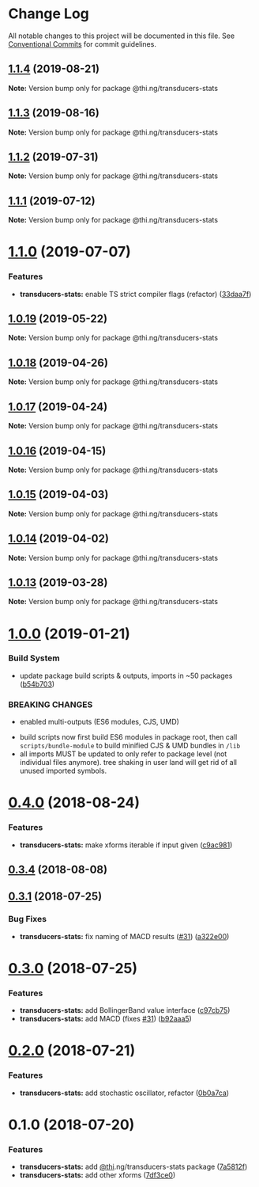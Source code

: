 # Change Log

All notable changes to this project will be documented in this file.
See [Conventional Commits](https://conventionalcommits.org) for commit guidelines.

## [1.1.4](https://github.com/thi-ng/umbrella/compare/@thi.ng/transducers-stats@1.1.3...@thi.ng/transducers-stats@1.1.4) (2019-08-21)

**Note:** Version bump only for package @thi.ng/transducers-stats





## [1.1.3](https://github.com/thi-ng/umbrella/compare/@thi.ng/transducers-stats@1.1.2...@thi.ng/transducers-stats@1.1.3) (2019-08-16)

**Note:** Version bump only for package @thi.ng/transducers-stats





## [1.1.2](https://github.com/thi-ng/umbrella/compare/@thi.ng/transducers-stats@1.1.1...@thi.ng/transducers-stats@1.1.2) (2019-07-31)

**Note:** Version bump only for package @thi.ng/transducers-stats





## [1.1.1](https://github.com/thi-ng/umbrella/compare/@thi.ng/transducers-stats@1.1.0...@thi.ng/transducers-stats@1.1.1) (2019-07-12)

**Note:** Version bump only for package @thi.ng/transducers-stats





# [1.1.0](https://github.com/thi-ng/umbrella/compare/@thi.ng/transducers-stats@1.0.19...@thi.ng/transducers-stats@1.1.0) (2019-07-07)


### Features

* **transducers-stats:** enable TS strict compiler flags (refactor) ([33daa7f](https://github.com/thi-ng/umbrella/commit/33daa7f))





## [1.0.19](https://github.com/thi-ng/umbrella/compare/@thi.ng/transducers-stats@1.0.18...@thi.ng/transducers-stats@1.0.19) (2019-05-22)

**Note:** Version bump only for package @thi.ng/transducers-stats





## [1.0.18](https://github.com/thi-ng/umbrella/compare/@thi.ng/transducers-stats@1.0.17...@thi.ng/transducers-stats@1.0.18) (2019-04-26)

**Note:** Version bump only for package @thi.ng/transducers-stats





## [1.0.17](https://github.com/thi-ng/umbrella/compare/@thi.ng/transducers-stats@1.0.16...@thi.ng/transducers-stats@1.0.17) (2019-04-24)

**Note:** Version bump only for package @thi.ng/transducers-stats





## [1.0.16](https://github.com/thi-ng/umbrella/compare/@thi.ng/transducers-stats@1.0.15...@thi.ng/transducers-stats@1.0.16) (2019-04-15)

**Note:** Version bump only for package @thi.ng/transducers-stats





## [1.0.15](https://github.com/thi-ng/umbrella/compare/@thi.ng/transducers-stats@1.0.14...@thi.ng/transducers-stats@1.0.15) (2019-04-03)

**Note:** Version bump only for package @thi.ng/transducers-stats





## [1.0.14](https://github.com/thi-ng/umbrella/compare/@thi.ng/transducers-stats@1.0.13...@thi.ng/transducers-stats@1.0.14) (2019-04-02)

**Note:** Version bump only for package @thi.ng/transducers-stats





## [1.0.13](https://github.com/thi-ng/umbrella/compare/@thi.ng/transducers-stats@1.0.12...@thi.ng/transducers-stats@1.0.13) (2019-03-28)

**Note:** Version bump only for package @thi.ng/transducers-stats







# [1.0.0](https://github.com/thi-ng/umbrella/compare/@thi.ng/transducers-stats@0.4.23...@thi.ng/transducers-stats@1.0.0) (2019-01-21)


### Build System

* update package build scripts & outputs, imports in ~50 packages ([b54b703](https://github.com/thi-ng/umbrella/commit/b54b703))


### BREAKING CHANGES

* enabled multi-outputs (ES6 modules, CJS, UMD)

- build scripts now first build ES6 modules in package root, then call
  `scripts/bundle-module` to build minified CJS & UMD bundles in `/lib`
- all imports MUST be updated to only refer to package level
  (not individual files anymore). tree shaking in user land will get rid of
  all unused imported symbols.


<a name="0.4.0"></a>
# [0.4.0](https://github.com/thi-ng/umbrella/compare/@thi.ng/transducers-stats@0.3.4...@thi.ng/transducers-stats@0.4.0) (2018-08-24)


### Features

* **transducers-stats:** make xforms iterable if input given ([c9ac981](https://github.com/thi-ng/umbrella/commit/c9ac981))




<a name="0.3.4"></a>
## [0.3.4](https://github.com/thi-ng/umbrella/compare/@thi.ng/transducers-stats@0.3.3...@thi.ng/transducers-stats@0.3.4) (2018-08-08)


<a name="0.3.1"></a>
## [0.3.1](https://github.com/thi-ng/umbrella/compare/@thi.ng/transducers-stats@0.3.0...@thi.ng/transducers-stats@0.3.1) (2018-07-25)


### Bug Fixes

* **transducers-stats:** fix naming of MACD results ([#31](https://github.com/thi-ng/umbrella/issues/31)) ([a322e00](https://github.com/thi-ng/umbrella/commit/a322e00))




<a name="0.3.0"></a>
# [0.3.0](https://github.com/thi-ng/umbrella/compare/@thi.ng/transducers-stats@0.2.0...@thi.ng/transducers-stats@0.3.0) (2018-07-25)


### Features

* **transducers-stats:** add BollingerBand value interface ([c97cb75](https://github.com/thi-ng/umbrella/commit/c97cb75))
* **transducers-stats:** add MACD (fixes [#31](https://github.com/thi-ng/umbrella/issues/31)) ([b92aaa5](https://github.com/thi-ng/umbrella/commit/b92aaa5))




<a name="0.2.0"></a>
# [0.2.0](https://github.com/thi-ng/umbrella/compare/@thi.ng/transducers-stats@0.1.0...@thi.ng/transducers-stats@0.2.0) (2018-07-21)


### Features

* **transducers-stats:** add stochastic oscillator, refactor ([0b0a7ca](https://github.com/thi-ng/umbrella/commit/0b0a7ca))




<a name="0.1.0"></a>
# 0.1.0 (2018-07-20)


### Features

* **transducers-stats:** add [@thi](https://github.com/thi).ng/transducers-stats package ([7a5812f](https://github.com/thi-ng/umbrella/commit/7a5812f))
* **transducers-stats:** add other xforms ([7df3ce0](https://github.com/thi-ng/umbrella/commit/7df3ce0))
